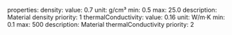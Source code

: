 properties:
  density:
    value: 0.7
    unit: g/cm³
    min: 0.5
    max: 25.0
    description: Material density
    priority: 1
  thermalConductivity:
    value: 0.16
    unit: W/m·K
    min: 0.1
    max: 500
    description: Material thermalConductivity
    priority: 2
